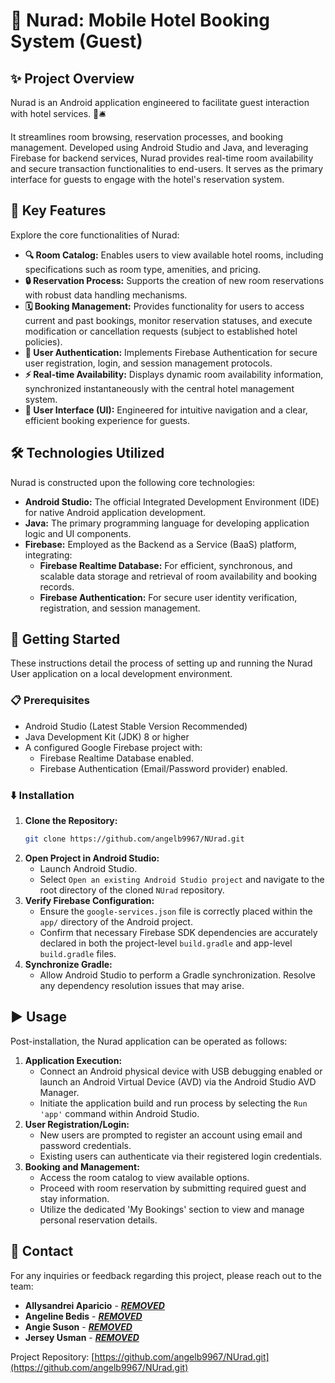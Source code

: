 # 🏨 Nurad: Mobile Hotel Booking System (Guest)

## ✨ Project Overview

Nurad is an Android application engineered to facilitate guest interaction with hotel services. 🛌🛎 

It streamlines room browsing, reservation processes, and booking management. Developed using Android Studio and Java, and leveraging Firebase for backend services, Nurad provides real-time room availability and secure transaction functionalities to end-users. It serves as the primary interface for guests to engage with the hotel's reservation system.

## 🌟 Key Features

Explore the core functionalities of Nurad:

*   **🔍 Room Catalog:** Enables users to view available hotel rooms, including specifications such as room type, amenities, and pricing.
*   **🔒 Reservation Process:** Supports the creation of new room reservations with robust data handling mechanisms.
*   **🗓️ Booking Management:** Provides functionality for users to access current and past bookings, monitor reservation statuses, and execute modification or cancellation requests (subject to established hotel policies).
*   **🔑 User Authentication:** Implements Firebase Authentication for secure user registration, login, and session management protocols.
*   **⚡ Real-time Availability:** Displays dynamic room availability information, synchronized instantaneously with the central hotel management system.
*   **📱 User Interface (UI):** Engineered for intuitive navigation and a clear, efficient booking experience for guests.

## 🛠️ Technologies Utilized

Nurad is constructed upon the following core technologies:

*   **Android Studio:** The official Integrated Development Environment (IDE) for native Android application development.
*   **Java:** The primary programming language for developing application logic and UI components.
*   **Firebase:** Employed as the Backend as a Service (BaaS) platform, integrating:
    *   **Firebase Realtime Database:** For efficient, synchronous, and scalable data storage and retrieval of room availability and booking records.
    *   **Firebase Authentication:** For secure user identity verification, registration, and session management.

## 🚀 Getting Started

These instructions detail the process of setting up and running the Nurad User application on a local development environment.

### 📋 Prerequisites

*   Android Studio (Latest Stable Version Recommended)
*   Java Development Kit (JDK) 8 or higher
*   A configured Google Firebase project with:
    *   Firebase Realtime Database enabled.
    *   Firebase Authentication (Email/Password provider) enabled.

### ⬇️ Installation

1.  **Clone the Repository:**
    ```bash
    git clone https://github.com/angelb9967/NUrad.git
    ```
2.  **Open Project in Android Studio:**
    *   Launch Android Studio.
    *   Select `Open an existing Android Studio project` and navigate to the root directory of the cloned `NUrad` repository.
3.  **Verify Firebase Configuration:**
    *   Ensure the `google-services.json` file is correctly placed within the `app/` directory of the Android project.
    *   Confirm that necessary Firebase SDK dependencies are accurately declared in both the project-level `build.gradle` and app-level `build.gradle` files.
4.  **Synchronize Gradle:**
    *   Allow Android Studio to perform a Gradle synchronization. Resolve any dependency resolution issues that may arise.

## ▶️ Usage

Post-installation, the Nurad application can be operated as follows:

1.  **Application Execution:**
    *   Connect an Android physical device with USB debugging enabled or launch an Android Virtual Device (AVD) via the Android Studio AVD Manager.
    *   Initiate the application build and run process by selecting the `Run 'app'` command within Android Studio.
2.  **User Registration/Login:**
    *   New users are prompted to register an account using email and password credentials.
    *   Existing users can authenticate via their registered login credentials.
3.  **Booking and Management:**
    *   Access the room catalog to view available options.
    *   Proceed with room reservation by submitting required guest and stay information.
    *   Utilize the dedicated 'My Bookings' section to view and manage personal reservation details.

## 📧 Contact

For any inquiries or feedback regarding this project, please reach out to the team:

*   **Allysandrei Aparicio** - [***REMOVED***](mailto:***REMOVED***)
*   **Angeline Bedis** - [***REMOVED***](mailto:***REMOVED***)
*   **Angie Suson** - [***REMOVED***](mailto:***REMOVED***)
*   **Jersey Usman** - [***REMOVED***](mailto:***REMOVED***)

Project Repository: [https://github.com/angelb9967/NUrad.git](https://github.com/angelb9967/NUrad.git)
